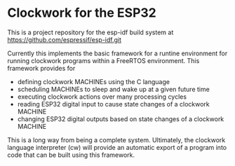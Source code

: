 # Clockwork for the ESP32

This is a project repository for the esp-idf build system
at https://github.com/espressif/esp-idf.git

Currently this implements the basic framework for a runtine
environment for running clockwork programs within a FreeRTOS
environment. This framework provides for 

* defining clockwork MACHINEs using the C language
* scheduling MACHINEs to sleep and wake up at a given future time
* executing clockwork actions over many processing cycles
* reading ESP32 digital input to cause state changes of a clockwork MACHINE
* changing ESP32 digital outputs based on state changes of a clockwork MACHINE

This is a long way from being a complete system. Ultimately, the 
clockwork language interpreter (cw) will provide an automatic
export of a program into code that can be built using this framework.


